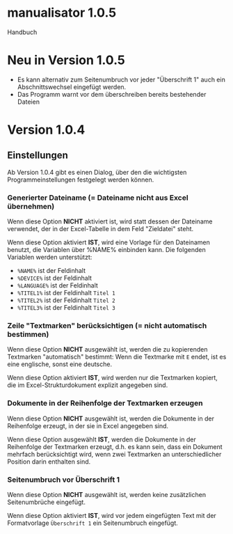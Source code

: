 # manualisator 1.0.5
Handbuch

# Neu in Version 1.0.5

- Es kann alternativ zum Seitenumbruch vor jeder "Überschrift 1" auch ein Abschnittswechsel eingefügt werden.
- Das Programm warnt vor dem überschreiben bereits bestehender Dateien

# Version 1.0.4

## Einstellungen

Ab Version 1.0.4 gibt es einen Dialog, über den die wichtigsten Programmeinstellungen festgelegt werden können.

### Generierter Dateiname (= Dateiname nicht aus Excel übernehmen)
Wenn diese Option **NICHT** aktiviert ist, wird statt dessen der Dateiname verwendet, der in der Excel-Tabelle in dem Feld "Zieldatei" steht. 

Wenn diese Option aktiviert **IST**, wird eine Vorlage für den Dateinamen benutzt, die Variablen über %NAME% einbinden kann. Die folgenden Variablen werden unterstützt:

- `%NAME%` ist der Feldinhalt
- `%DEVICE%` ist der Feldinhalt
- `%LANGUAGE%` ist der Feldinhalt
- `%TITEL1%` ist der Feldinhalt `Titel 1`
- `%TITEL2%` ist der Feldinhalt `Titel 2`
- `%TITEL3%` ist der Feldinhalt `Titel 3` 

### Zeile "Textmarken" berücksichtigen (= nicht automatisch bestimmen)
Wenn diese Option **NICHT** ausgewählt ist, werden die zu kopierenden Textmarken "automatisch" bestimmt: Wenn die Textmarke mit `E` endet, ist es eine englische, sonst eine deutsche.

Wenn diese Option aktiviert **IST**, wird werden nur die Textmarken kopiert, die im Excel-Strukturdokument explizit angegeben sind. 

### Dokumente in der Reihenfolge der Textmarken erzeugen
Wenn diese Option **NICHT** ausgewählt ist, werden die Dokumente in der Reihenfolge erzeugt, in der sie in Excel angegeben sind.

Wenn diese Option ausgewählt **IST**, werden die Dokumente in der Reihenfolge der Textmarken erzeugt, d.h. es kann sein, dass ein Dokument mehrfach berücksichtigt wird, wenn zwei Textmarken an unterschiedlicher Position darin enthalten sind. 

### Seitenumbruch vor Überschrift 1
Wenn diese Option **NICHT** ausgewählt ist, werden keine zusätzlichen Seitenumbrüche eingefügt.

Wenn diese Option aktiviert **IST**, wird vor jedem eingefügten Text mit der Formatvorlage `Überschrift 1` ein Seitenumbruch eingefügt. 

